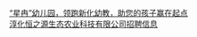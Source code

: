   
[“星冉”幼儿园，领跑新化幼教，助您的孩子赢在起点](http://www.dianyue.me/archives/706/mj7lafwbcd73493l/)  
[淳化恒之源生态农业科技有限公司招聘信息](http://www.dianyue.me/archives/370/zi1j8z6phzvqfgvr/)